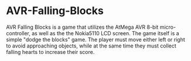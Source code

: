 # AVR-Falling-Blocks
AVR Falling Blocks is a game that utilizes the AtMega AVR 8-bit micro-controller, as well as the the Nokia5110 LCD screen. The game itself is a simple "dodge the blocks" game. The player must move either left or right to avoid approaching objects, while at the same time they must collect falling hearts to increase their score.
